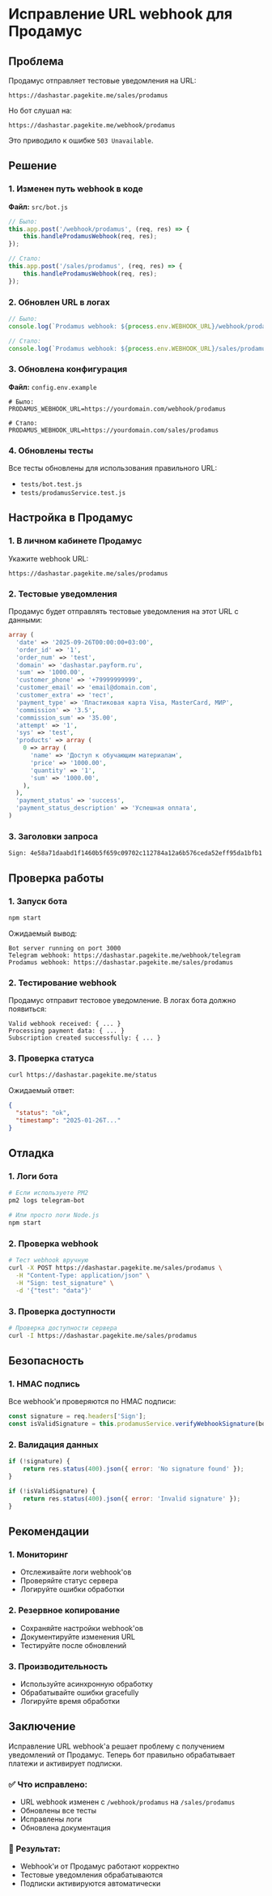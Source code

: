 # Исправление URL webhook для Продамус

## Проблема

Продамус отправляет тестовые уведомления на URL:
```
https://dashastar.pagekite.me/sales/prodamus
```

Но бот слушал на:
```
https://dashastar.pagekite.me/webhook/prodamus
```

Это приводило к ошибке `503 Unavailable`.

## Решение

### 1. Изменен путь webhook в коде

**Файл:** `src/bot.js`

```javascript
// Было:
this.app.post('/webhook/prodamus', (req, res) => {
    this.handleProdamusWebhook(req, res);
});

// Стало:
this.app.post('/sales/prodamus', (req, res) => {
    this.handleProdamusWebhook(req, res);
});
```

### 2. Обновлен URL в логах

```javascript
// Было:
console.log(`Prodamus webhook: ${process.env.WEBHOOK_URL}/webhook/prodamus`);

// Стало:
console.log(`Prodamus webhook: ${process.env.WEBHOOK_URL}/sales/prodamus`);
```

### 3. Обновлена конфигурация

**Файл:** `config.env.example`

```env
# Было:
PRODAMUS_WEBHOOK_URL=https://yourdomain.com/webhook/prodamus

# Стало:
PRODAMUS_WEBHOOK_URL=https://yourdomain.com/sales/prodamus
```

### 4. Обновлены тесты

Все тесты обновлены для использования правильного URL:
- `tests/bot.test.js`
- `tests/prodamusService.test.js`

## Настройка в Продамус

### 1. В личном кабинете Продамус

Укажите webhook URL:
```
https://dashastar.pagekite.me/sales/prodamus
```

### 2. Тестовые уведомления

Продамус будет отправлять тестовые уведомления на этот URL с данными:

```php
array (
  'date' => '2025-09-26T00:00:00+03:00',
  'order_id' => '1',
  'order_num' => 'test',
  'domain' => 'dashastar.payform.ru',
  'sum' => '1000.00',
  'customer_phone' => '+79999999999',
  'customer_email' => 'email@domain.com',
  'customer_extra' => 'тест',
  'payment_type' => 'Пластиковая карта Visa, MasterCard, МИР',
  'commission' => '3.5',
  'commission_sum' => '35.00',
  'attempt' => '1',
  'sys' => 'test',
  'products' => array (
    0 => array (
      'name' => 'Доступ к обучающим материалам',
      'price' => '1000.00',
      'quantity' => '1',
      'sum' => '1000.00',
    ),
  ),
  'payment_status' => 'success',
  'payment_status_description' => 'Успешная оплата',
)
```

### 3. Заголовки запроса

```
Sign: 4e58a71daabd1f1460b5f659c09702c112784a12a6b576ceda52eff95da1bfb1
```

## Проверка работы

### 1. Запуск бота

```bash
npm start
```

Ожидаемый вывод:
```
Bot server running on port 3000
Telegram webhook: https://dashastar.pagekite.me/webhook/telegram
Prodamus webhook: https://dashastar.pagekite.me/sales/prodamus
```

### 2. Тестирование webhook

Продамус отправит тестовое уведомление. В логах бота должно появиться:

```
Valid webhook received: { ... }
Processing payment data: { ... }
Subscription created successfully: { ... }
```

### 3. Проверка статуса

```bash
curl https://dashastar.pagekite.me/status
```

Ожидаемый ответ:
```json
{
  "status": "ok",
  "timestamp": "2025-01-26T..."
}
```

## Отладка

### 1. Логи бота

```bash
# Если используете PM2
pm2 logs telegram-bot

# Или просто логи Node.js
npm start
```

### 2. Проверка webhook

```bash
# Тест webhook вручную
curl -X POST https://dashastar.pagekite.me/sales/prodamus \
  -H "Content-Type: application/json" \
  -H "Sign: test_signature" \
  -d '{"test": "data"}'
```

### 3. Проверка доступности

```bash
# Проверка доступности сервера
curl -I https://dashastar.pagekite.me/sales/prodamus
```

## Безопасность

### 1. HMAC подпись

Все webhook'и проверяются по HMAC подписи:

```javascript
const signature = req.headers['Sign'];
const isValidSignature = this.prodamusService.verifyWebhookSignature(body, signature);
```

### 2. Валидация данных

```javascript
if (!signature) {
    return res.status(400).json({ error: 'No signature found' });
}

if (!isValidSignature) {
    return res.status(400).json({ error: 'Invalid signature' });
}
```

## Рекомендации

### 1. Мониторинг

- Отслеживайте логи webhook'ов
- Проверяйте статус сервера
- Логируйте ошибки обработки

### 2. Резервное копирование

- Сохраняйте настройки webhook'ов
- Документируйте изменения URL
- Тестируйте после обновлений

### 3. Производительность

- Используйте асинхронную обработку
- Обрабатывайте ошибки gracefully
- Логируйте время обработки

## Заключение

Исправление URL webhook'а решает проблему с получением уведомлений от Продамус. Теперь бот правильно обрабатывает платежи и активирует подписки.

### ✅ Что исправлено:

- URL webhook изменен с `/webhook/prodamus` на `/sales/prodamus`
- Обновлены все тесты
- Исправлены логи
- Обновлена документация

### 🚀 Результат:

- Webhook'и от Продамус работают корректно
- Тестовые уведомления обрабатываются
- Подписки активируются автоматически
